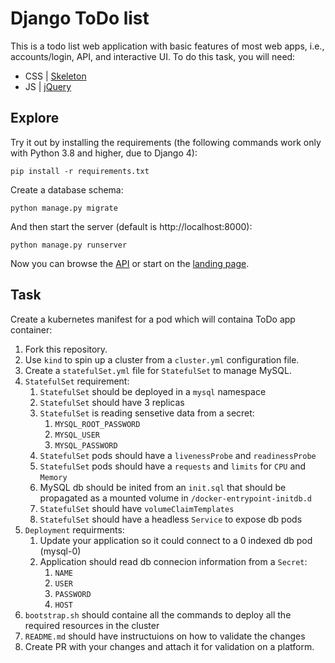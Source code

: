 # Django ToDo list

This is a todo list web application with basic features of most web apps, i.e., accounts/login, API, and interactive UI. To do this task, you will need:

- CSS | [Skeleton](http://getskeleton.com/)
- JS | [jQuery](https://jquery.com/)

## Explore

Try it out by installing the requirements (the following commands work only with Python 3.8 and higher, due to Django 4):

```
pip install -r requirements.txt
```

Create a database schema:

```
python manage.py migrate
```

And then start the server (default is http://localhost:8000):

```
python manage.py runserver
```

Now you can browse the [API](http://localhost:8000/api/) or start on the [landing page](http://localhost:8000/).

## Task

Create a kubernetes manifest for a pod which will containa ToDo app container:

1. Fork this repository.
1. Use `kind` to spin up a cluster from a `cluster.yml` configuration file.
1. Create a `statefulSet.yml` file for `StatefulSet` to manage MySQL.
1. `StatefulSet` requirement:
   1. `StatefulSet` should be deployed in a `mysql` namespace
   1. `StatefulSet` should have 3 replicas
   1. `StatefulSet` is reading sensetive data from a secret:
      1. `MYSQL_ROOT_PASSWORD`
      1. `MYSQL_USER`
      1. `MYSQL_PASSWORD`
   1. `StatefulSet` pods should have a `livenessProbe` and `readinessProbe`
   1. `StatefulSet` pods should have a `requests` and `limits` for `CPU` and `Memory`
   1. MySQL db should be inited from an `init.sql` that should be propagated as a mounted volume in `/docker-entrypoint-initdb.d`
   1. `StatefulSet` should have `volumeClaimTemplates`
   1. `StatefulSet` should have a headless `Service` to expose db pods
1. `Deployment` requirments:
   1. Update your application so it could connect to a 0 indexed db pod (mysql-0)
   2. Application should read db connecion information from a `Secret`:
      1. `NAME`
      2. `USER`
      3. `PASSWORD`
      4. `HOST`
1. `bootstrap.sh` should containe all the commands to deploy all the required resources in the cluster
1. `README.md` should have instructuions on how to validate the changes
1. Create PR with your changes and attach it for validation on a platform.
